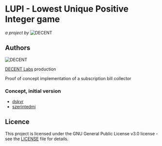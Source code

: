 # LUPI - Lowest Unique Positive Integer game

_a project by_ ![DECENT](http://www.decent.org/images/logo-voronoi_120x33.png)

## Authors
![DECENT](http://www.decent.org/images/logo-voronoi_120x33.png)

[DECENT Labs](http://www.decent.org) production

Proof of concept implementation of a subscription bill collector

### Concept, initial version
* [dskvr](https://github.com/dskvr)
* [szerintedmi](https://github.com/szerintedmi)

## Licence
This project is licensed under the GNU General Public License v3.0 license - see the [LICENSE](LICENSE) file for details.

